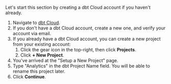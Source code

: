 Let's start this section by creating a dbt Cloud account if you haven't already.

1. Navigate to [dbt Cloud](https://cloud.getdbt.com).
2. If you don't have a dbt Cloud account, create a new one, and verify your account via email.
3. If you already have a dbt Cloud account, you can create a new project from your existing account:
    1. Click the gear icon in the top-right, then click **Projects**.
    2. Click **+ New Project**.
4. You've arrived at the "Setup a New Project" page.
5. Type "Analytics" in the dbt Project Name field. You will be able to rename this project later.
6. Click **Continue**.